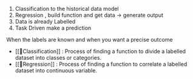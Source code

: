 1. Classification to the historical data model
2. Regression , build function and get data -> generate output
3. Data is already Labelled
4. Task Driven make a prediction


When the labels are known and when you want a precise outcome
 - [[🤖Classification]] : Process of finding a function to divide a labelled dataset into classes or categories.
 - [[🤖Regression]] : Process of finding a function to correlate a labelled dataset into continuous variable.
 